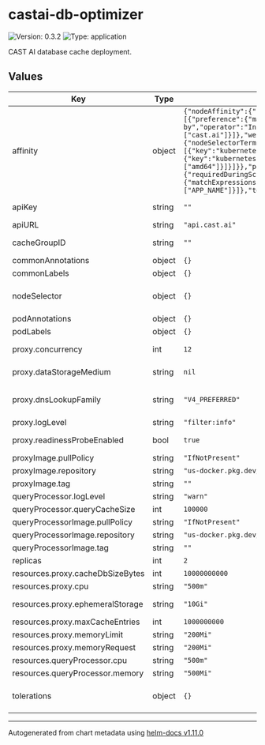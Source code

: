 # castai-db-optimizer

![Version: 0.3.2](https://img.shields.io/badge/Version-0.3.2-informational?style=flat-square) ![Type: application](https://img.shields.io/badge/Type-application-informational?style=flat-square)

CAST AI database cache deployment.

## Values

| Key | Type | Default | Description |
|-----|------|---------|-------------|
| affinity | object | `{"nodeAffinity":{"preferredDuringSchedulingIgnoredDuringExecution":[{"preference":{"matchExpressions":[{"key":"provisioner.cast.ai/managed-by","operator":"In","values":["cast.ai"]}]},"weight":100}],"requiredDuringSchedulingIgnoredDuringExecution":{"nodeSelectorTerms":[{"matchExpressions":[{"key":"kubernetes.io/os","operator":"NotIn","values":["windows"]},{"key":"kubernetes.io/arch","operator":"In","values":["amd64"]}]}]}},"podAntiAffinity":{"requiredDuringSchedulingIgnoredDuringExecution":[{"labelSelector":{"matchExpressions":[{"key":"app.kubernetes.io/name","operator":"In","values":["APP_NAME"]}]},"topologyKey":"kubernetes.io/hostname"}]}}` | Pod affinity rules. Ref: https://kubernetes.io/docs/concepts/configuration/assign-pod-node/#affinity-and-anti-affinity |
| apiKey | string | `""` | Token to be used for authorizing access to the CAST AI API.  |
| apiURL | string | `"api.cast.ai"` | URL to the CAST AI API server. |
| cacheGroupID | string | `""` | ID of the cache group for which cache configuration should be pulled.  |
| commonAnnotations | object | `{}` | Annotations to add to all resources. |
| commonLabels | object | `{}` | Labels to add to all resources. |
| nodeSelector | object | `{}` | Pod node selector rules. Ref: https://kubernetes.io/docs/concepts/configuration/assign-pod-node/ |
| podAnnotations | object | `{}` | Extra annotations to add to the pod. |
| podLabels | object | `{}` | Extra labels to add to the pod. |
| proxy.concurrency | int | `12` | Number of parallel processing streams. This needs to be balanced with cpu resoures for proxy and QP. |
| proxy.dataStorageMedium | string | `nil` | Defines "emptyDir.medium" value for data storage volume. Set to "Memory" for tmpfs disk |
| proxy.dnsLookupFamily | string | `"V4_PREFERRED"` | DNS lookup mode when communicating to outside. will prioritize IPV4 addresses. change to V6_ONLY to use v6 addresses instead. |
| proxy.logLevel | string | `"filter:info"` | Default proxy log level. |
| proxy.readinessProbeEnabled | bool | `true` | Ensure proxy has retrieved initial cache configuration before accepting connections. |
| proxyImage.pullPolicy | string | `"IfNotPresent"` |  |
| proxyImage.repository | string | `"us-docker.pkg.dev/castai-hub/library/dbo-proxy"` |  |
| proxyImage.tag | string | `""` |  |
| queryProcessor.logLevel | string | `"warn"` | Default query-processor log level. |
| queryProcessor.queryCacheSize | int | `100000` | Default query-processor query cache size. |
| queryProcessorImage.pullPolicy | string | `"IfNotPresent"` |  |
| queryProcessorImage.repository | string | `"us-docker.pkg.dev/castai-hub/library/query-processor"` |  |
| queryProcessorImage.tag | string | `""` |  |
| replicas | int | `2` |  |
| resources.proxy.cacheDbSizeBytes | int | `10000000000` | max allowed database size in disk. |
| resources.proxy.cpu | string | `"500m"` |  |
| resources.proxy.ephemeralStorage | string | `"10Gi"` | defines how much of proxy container disk space is allocated for cache. |
| resources.proxy.maxCacheEntries | int | `1000000000` | maximum number of entries to keep in the proxy. |
| resources.proxy.memoryLimit | string | `"200Mi"` |  |
| resources.proxy.memoryRequest | string | `"200Mi"` |  |
| resources.queryProcessor.cpu | string | `"500m"` |  |
| resources.queryProcessor.memory | string | `"500Mi"` |  |
| tolerations | object | `{}` | Pod toleration rules. Ref: https://kubernetes.io/docs/concepts/configuration/taint-and-toleration/ |

----------------------------------------------
Autogenerated from chart metadata using [helm-docs v1.11.0](https://github.com/norwoodj/helm-docs/releases/v1.11.0)
